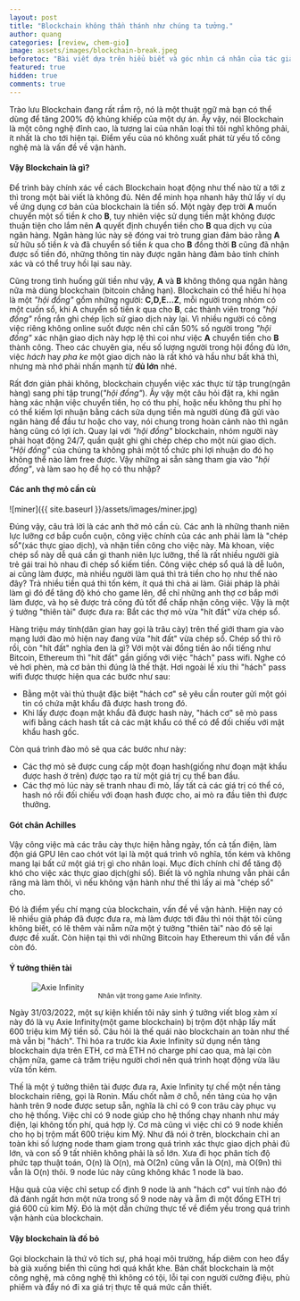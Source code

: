 ```yaml
---
layout: post
title: "Blockchain không thần thánh như chúng ta tưởng."
author: quang
categories: [review, chem-gio]
image: assets/images/blockchain-break.jpeg
beforetoc: "Bài viết dựa trên hiểu biết và góc nhìn cá nhân của tác giả, mọi ý kiến đóng góp có thể để lại bên dưới."
featured: true
hidden: true
comments: true
---
```


Trào lưu Blockchain đang rất rầm rộ, nó là một thuật ngữ mà bạn có thể dùng để tăng 200% độ khủng khiếp của một dự án. Ấy vậy, nói Blockchain là một công nghệ đỉnh cao, là tương lai của nhân loại thì tôi nghĩ không phải, ít nhất là cho tới hiện tại. Điểm yếu của nó không xuất phát từ yếu tố công nghệ mà là vấn đề về vận hành.

#### Vậy Blockchain là gì?

Để trình bày chính xác về cách Blockchain hoạt động như thế nào từ a tới z thì trong một bài viết là không đủ. Nên để minh họa nhanh hãy thử lấy ví dụ về ứng dụng cơ bản của blockchain là tiền số. Một ngày đẹp trời <strong>A</strong> muốn chuyển một số tiền <em>k</em> cho <strong>B</strong>, tuy nhiên việc sử dụng tiền mặt không được thuận tiện cho lắm nên <strong>A</strong> quyết định chuyển tiền cho <strong>B</strong> qua dịch vụ của ngân hàng. Ngân hàng lúc này sẽ đóng vai trò trung gian đảm bảo rằng <strong>A</strong> sử hữu số tiền <em>k</em> và đã chuyển số tiền <em>k</em> qua cho <strong>B</strong> đồng thời <strong>B</strong> cũng đã nhận được số tiền đó, những thông tin này được ngân hàng đảm bảo tính chính xác và có thể truy hồi lại sau này.

Cũng trong tình huống gửi tiền như vậy, <strong>A</strong> và <strong>B</strong> không thông qua ngân hàng nữa mà dùng blockchain (bitcoin chẳng hạn). Blockchain có thể hiểu hí họa là một <em>"hội đồng"</em> gồm những người: <strong>C,D,E...Z</strong>, mỗi người trong nhóm có một cuốn sổ, khi A chuyển số tiền <em>k</em> qua cho <strong>B</strong>, các thành viên trong <em>"hội đồng"</em> rồng rắn ghi chép lịch sử giao dịch này lại. Vì nhiều người có công việc riêng không online suốt được nên chỉ cần 50% số người trong <em>"hội đồng"</em> xác nhận giao dịch này hợp lệ thì coi như việc <strong>A</strong> chuyển tiền cho <strong>B</strong> thành công. Theo các chuyên gia, nếu số lượng người trong hội đồng đủ lớn, việc <em>hách</em> hay <em>pha ke</em> một giao dịch nào là rất khó và hầu như bất khả thì, nhưng mà nhớ phải nhấn mạnh từ <strong>đủ lớn</strong> nhé.

Rất đơn giản phải không, blockchain chuyển việc xác thực từ tập trung(ngân hàng) sang phi tập trung(<em>"hội đồng"</em>). Ấy vậy một câu hỏi đặt ra, khi ngân hàng xác nhận việc chuyển tiền, họ có thu phí, hoặc nếu không thu phí họ có thể kiếm lợi nhuận bằng cách sửa dụng tiền mà người dùng đã gửi vào ngân hàng để đầu tư hoặc cho vay, nói chung trong hoàn cảnh nào thì ngân hàng cũng có lợi ích. Quay lại với <em>"hội đồng"</em> blockchain, nhóm người này phải hoạt động 24/7, quần quật ghi ghi chép chép cho một nùi giao dịch. <em>"Hội đồng"</em> của chúng ta không phải một tổ chức phi lợi nhuận do đó họ không thể nào làm free được. Vậy những ai sẵn sàng tham gia vào <em>"hội đồng"</em>, và làm sao họ để họ có thu nhập?

#### Các anh thợ mỏ cần cù

![miner]({{ site.baseurl }}/assets/images/miner.jpg)

Đúng vậy, câu trả lời là các anh thở mỏ cần cù. Các anh là những thanh niên lực lưỡng cơ bắp cuồn cuộn, công việc chính của các anh phải làm là "chép sổ"(xác thực giao dịch), và nhận tiền công cho việc này. Mà khoan, việc chép sổ này dễ quá cần gì thanh niên lực lưỡng, thế là rất nhiều người già trẻ gái trai hò nhau đi chép sổ kiếm tiền. Công việc chép sổ quá là dễ luôn, ai cũng làm được, mà nhiều người làm quá thì trả tiền cho họ như thế nào đây? Trả nhiều tiền quá thì tốn kém, ít quá thì chả ai làm. Giải pháp là phải làm gì đó để tăng độ khó cho game lên, để chỉ những anh thợ cơ bắp mới làm được, và họ sẽ được trả công đủ tốt để chấp nhận công việc. Vậy là một ý tưởng "thiên tài" được đưa ra: Bắt các thợ mỏ vừa "hít đất" vừa chép sổ.

Hàng triệu máy tính(dân gian hay gọi là trâu cày) trên thế giới tham gia vào mạng lưới đào mỏ hiện nay đang vừa "hít đất" vừa chép sổ. Chép sổ thì rõ rồi, còn "hít đất" nghĩa đen là gì? Với một vài đồng tiền ảo nổi tiếng như Bitcoin, Ethereum thì "hít đất" gần giống với việc "hách" pass wifi. Nghe có vẻ hơi phèn, mà cơ bản thì đúng là thế thật. Hơi ngoài lề xíu thì "hách" pass wifi được thược hiện qua các bước như sau:

- Bằng một vài thủ thuật đặc biệt "hách cơ" sẽ yêu cần router gửi một gói tin có chứa mật khẩu đã được hash trong đó.
- Khi lấy được đoạn mật khẩu đã được hash này, "hách cơ" sẽ mò pass wifi bằng cách hash tất cả các mật khẩu có thể có để đối chiếu với mật khẩu hash gốc.

Còn quá trình đào mỏ sẽ qua các bước như này:

- Các thợ mỏ sẽ được cung cấp một đoạn hash(giống như đoạn mật khẩu được hash ở trên) được tạo ra từ một giá trị cụ thể ban đầu.
- Các thợ mỏ lúc này sẽ tranh nhau đi mò, lấy tất cả các giá trị có thể có, hash nó rồi đối chiếu với đoạn hash được cho, ai mò ra đầu tiên thì được thưởng.

#### Gót chân Achilles

Vậy công việc mà các trâu cày thực hiện hằng ngày, tốn cả tấn điện, làm độn giá GPU lên cao chót vót lại là một quá trình vô nghĩa, tốn kém và không mang lại bất cứ một giá trị gì cho nhân loại. Mục đích chính chỉ để tăng độ khó cho việc xác thực giao dịch(ghi sổ). Biết là vô nghĩa nhưng vẫn phải cắn răng mà làm thôi, vì nếu không vận hành như thế thì lấy ai mà "chép sổ" cho.

Đó là điểm yếu chí mạng của blockchain, vấn đề về vận hành. Hiện nay có lẽ nhiều giả pháp đã được đưa ra, mà làm được tới đâu thì nói thật tôi cũng không biết, có lẽ thêm vài nẵm nữa một ý tưởng "thiên tài" nào đó sẽ lại được đề xuất. Còn hiện tại thì với những Bitcoin hay Ethereum thì vấn đề vẫn còn đó.

#### Ý tưởng thiên tài

<figure>
    <img src="{{ site.baseurl }}/assets/images/word-image-71.jpeg"
         alt="Axie Infinity"
         style="display: block;margin: 0 auto;">
    <figcaption style="text-align:center;"><small>Nhân vật trong game Axie Infinity.</small></figcaption>
</figure>

Ngày 31/03/2022, một sự kiện khiến tôi nảy sinh ý tưởng viết blog xàm xí này đó là vụ Axie Infinity(một game blockchain) bị trộm đột nhập lấy mất 600 triệu kim Mỹ tiền số. Câu hỏi là thế quái nào blockchain an toàn như thế mà vẫn bị "hách". Thì hóa ra trước kia Axie Infinity sử dụng nền tảng blockchain dựa trên ETH, cơ mà ETH nó charge phí cao qua, mà lại còn chậm nữa, game cả trăm triệu người chơi nên quá trình hoạt động vừa lâu vừa tốn kém.

Thế là một ý tưởng thiên tài được đưa ra, Axie Infinity tự chế một nền tảng blockchain riêng, gọi là Ronin. Mấu chốt nằm ở chỗ, nền tảng của họ vận hành trên 9 node được setup sẵn, nghĩa là chỉ có 9 con trâu cày phục vụ cho hệ thống. Việc chỉ có 9 node giúp cho hệ thống chạy nhanh như máy điện, lại không tốn phí, quá hợp lý. Cơ mà cũng vì việc chỉ có 9 node khiến cho họ bị trộm mất 600 triệu kim Mỹ. Như đã nói ở trên, blockchain chỉ an toàn khi số lượng node tham giam trong quá trình xác thực giao dịch phải đủ lớn, và con số 9 tất nhiên không phải là số lớn. Xưa đi học phân tích độ phức tạp thuật toán, O(n) là O(n), mà O(2n) cũng vẫn là O(n), mà O(9n) thì vẫn là O(n) thôi. 9 node lúc này cũng không khác 1 node là bao.

Hậu quả của việc chỉ setup cố định 9 node là anh "hách cơ" vui tính nào đó đã đánh ngất hơn một nửa trong số 9 node này và ẵm đi một đống ETH trị giá 600 củ kim Mỹ. Đó là một dẫn chứng thực tế về điểm yếu trong quá trình vận hành của blockchain.

#### Vậy blockchain là đồ bỏ

Gọi blockchain là thứ vô tích sự, phá hoại môi trường, hấp diêm con heo đẩy bà già xuống biển thì cũng hơi quá khắt khe. Bản chất blockchain là một công nghệ, mà công nghệ thì không có tội, lỗi tại con người cường điệu, phù phiếm và đẩy nó đi xa giá trị thực tế quá mức cần thiết.
